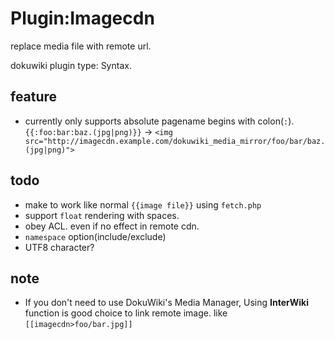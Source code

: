 # Plugin:Imagecdn
replace media file with remote url.

dokuwiki plugin type: Syntax.

## feature

* currently only supports absolute pagename begins with colon(`:`). `{{:foo:bar:baz.(jpg|png)}}` -> `<img src="http://imagecdn.example.com/dokuwiki_media_mirror/foo/bar/baz.(jpg|png)">`

## todo
* make to work like normal `{{image file}}` using `fetch.php`
* support `float` rendering with spaces.
* obey ACL. even if no effect in remote cdn.
* `namespace` option(include/exclude)
* UTF8 character?

## note
* If you don't need to use DokuWiki's Media Manager, Using **InterWiki** function is good choice to link remote image. like `[[imagecdn>foo/bar.jpg]]`
